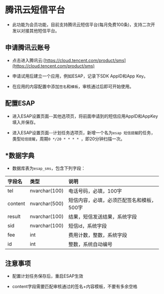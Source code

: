 # 腾讯云短信平台

* 此功能为会员功能，目前支持腾讯云短信平台(每月免费100条)，支持二次开发以对接其他短信平台。

## 申请腾讯云账号
* 点击进入腾讯云:[https://cloud.tencent.com/product/sms](https://cloud.tencent.com/product/sms)

* 申请试用后建立一个应用，例如ESAP，记录下SDK AppID和App Key。

* 在应用的内容配置中添加`签名`和`模板`，审核通过后即可开始使用。

## 配置ESAP
* 进入ESAP设置页面--其他选项页，将前面申请到的短信应用AppID和AppKey填入并保存。

* 进入ESAP设置页面--计划任务选项页，新增一个名为`esap 短信提醒`的任务，类型`短信提醒`，周期`0 */20 * * * * `，即20分钟扫描一次。

## *数据字典
* 数据库表为`esap_sms`，包含下列字段：

|字段名|类型|说明|
|:----|:--|:--|
|tel|nvarchar(100)|电话号码，必填，100字|
|content|nvarchar(500)|短信内容，必填，必须匹配签名和模板，500字|
|result|nvarchar(100)|结果，短信发送结果，系统字段|
|sid|nvarchar(100)|短信id，系统字段|
|fee|int|费用计数，整数，系统字段|
|id|int|整数，系统自动编号|

## 注意事项
* 配置计划任务保存后，重启ESAP生效

* content字段需要匹配审核通过的签名+内容模板，不要有多余空格